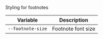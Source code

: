 Styling for footnotes

| Variable          | Description        |
| ----------------- | ------------------ |
| `--footnote-size` | Footnote font size | 
